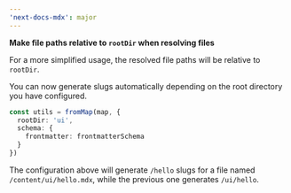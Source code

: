 ```yaml
---
'next-docs-mdx': major
---
```


**Make file paths relative to `rootDir` when resolving files**

For a more simplified usage, the resolved file paths will be relative to `rootDir`.

You can now generate slugs automatically depending on the root directory you have configured.

```ts
const utils = fromMap(map, {
  rootDir: 'ui',
  schema: {
    frontmatter: frontmatterSchema
  }
})
```

The configuration above will generate `/hello` slugs for a file named `/content/ui/hello.mdx`, while the previous one generates `/ui/hello`.